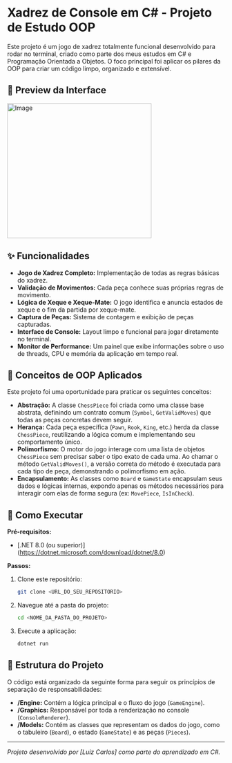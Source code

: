 # Xadrez de Console em C# - Projeto de Estudo OOP

Este projeto é um jogo de xadrez totalmente funcional desenvolvido para rodar no terminal, criado como parte dos meus estudos em C# e Programação Orientada a Objetos. O foco principal foi aplicar os pilares da OOP para criar um código limpo, organizado e extensível.

## 📸 Preview da Interface

<img width="334" height="312" alt="Image" src="https://github.com/user-attachments/assets/bf7522c3-d008-4d63-affe-f144c2016e9f" />

## ✨ Funcionalidades

* **Jogo de Xadrez Completo:** Implementação de todas as regras básicas do xadrez.
* **Validação de Movimentos:** Cada peça conhece suas próprias regras de movimento.
* **Lógica de Xeque e Xeque-Mate:** O jogo identifica e anuncia estados de xeque e o fim da partida por xeque-mate.
* **Captura de Peças:** Sistema de contagem e exibição de peças capturadas.
* **Interface de Console:** Layout limpo e funcional para jogar diretamente no terminal.
* **Monitor de Performance:** Um painel que exibe informações sobre o uso de threads, CPU e memória da aplicação em tempo real.

## 🧠 Conceitos de OOP Aplicados

Este projeto foi uma oportunidade para praticar os seguintes conceitos:

* **Abstração:** A classe `ChessPiece` foi criada como uma classe base abstrata, definindo um contrato comum (`Symbol`, `GetValidMoves`) que todas as peças concretas devem seguir.
* **Herança:** Cada peça específica (`Pawn`, `Rook`, `King`, etc.) herda da classe `ChessPiece`, reutilizando a lógica comum e implementando seu comportamento único.
* **Polimorfismo:** O motor do jogo interage com uma lista de objetos `ChessPiece` sem precisar saber o tipo exato de cada uma. Ao chamar o método `GetValidMoves()`, a versão correta do método é executada para cada tipo de peça, demonstrando o polimorfismo em ação.
* **Encapsulamento:** As classes como `Board` e `GameState` encapsulam seus dados e lógicas internas, expondo apenas os métodos necessários para interagir com elas de forma segura (ex: `MovePiece`, `IsInCheck`).

## 🚀 Como Executar

**Pré-requisitos:**
* [.NET 8.0 (ou superior)] (https://dotnet.microsoft.com/download/dotnet/8.0)

**Passos:**
1.  Clone este repositório:
    ```bash
    git clone <URL_DO_SEU_REPOSITORIO>
    ```
2.  Navegue até a pasta do projeto:
    ```bash
    cd <NOME_DA_PASTA_DO_PROJETO>
    ```
3.  Execute a aplicação:
    ```bash
    dotnet run
    ```

## 📁 Estrutura do Projeto

O código está organizado da seguinte forma para seguir os princípios de separação de responsabilidades:

* **/Engine:** Contém a lógica principal e o fluxo do jogo (`GameEngine`).
* **/Graphics:** Responsável por toda a renderização no console (`ConsoleRenderer`).
* **/Models:** Contém as classes que representam os dados do jogo, como o tabuleiro (`Board`), o estado (`GameState`) e as peças (`Pieces`).

---

*Projeto desenvolvido por [Luiz Carlos] como parte do aprendizado em C#.*
